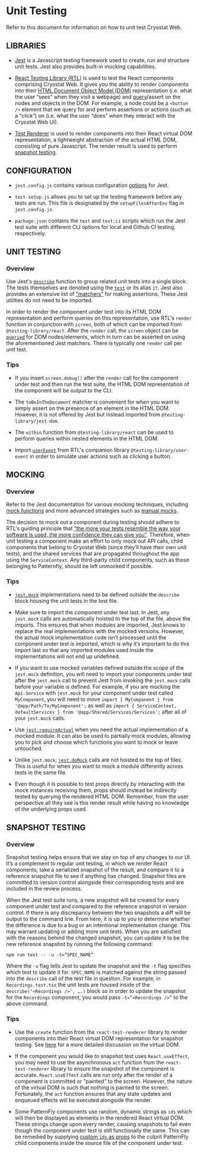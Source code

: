 # Unit Testing

Refer to this document for information on how to unit test Cryostat Web.

## LIBRARIES

* [Jest](https://jestjs.io/) is a Javascript testing framework used to create, run and structure unit tests. Jest also provides built-in mocking capabilities.

* [React Testing Library (RTL)](https://testing-library.com/docs/react-testing-library/intro/) is used to test the React components comprising Cryostat Web. It gives you the ability to render components into their [HTML Document Object Model (DOM)](https://developer.mozilla.org/en-US/docs/Web/API/Document_Object_Model/Introduction) representation (i.e. what the user “sees” when they visit a webpage) and [query](https://testing-library.com/docs/queries/about/)/assert on the nodes and objects in the DOM. For example, a node could be a `<button />` element that we query for and perform assertions or actions (such as a “click”) on (i.e. what the user “does” when they interact with the Cryostat Web UI).

* [Test Renderer](https://reactjs.org/docs/test-renderer.html) is used to render components into their React virtual DOM representation, a lightweight abstraction of the actual HTML DOM, consisting of pure Javascript. The render result is used to perform [snapshot testing](https://jestjs.io/docs/snapshot-testing). 

## CONFIGURATION

* `jest.config.js` contains various configuration [options](https://jestjs.io/docs/configuration) for Jest.

* `test-setup.js` allows you to set up the testing framework before any tests are run. This file is designated by the `setupFilesAfterEnv` flag in `jest.config.js`. 

* `package.json` contains the `test` and `test:ci` scripts which run the Jest test suite with different CLI options for local and Github CI testing, respectively.

## UNIT TESTING

### Overview

Use Jest's [`describe`](https://jestjs.io/docs/api#describename-fn) function to group related unit tests into a single block. The tests themselves are denoted using the [`test`](https://jestjs.io/docs/api#testname-fn-timeout) or its alias `it`. Jest also provides an extensive list of ["matchers"](https://jestjs.io/docs/expect) for making assertions. These Jest utilities do not need to be imported.

In order to render the component under test into its HTML DOM representation and perform queries on this representation, use RTL's `render` function in conjunction with `screen`, both of which can be imported from `@testing-library/react`. After the `render` call, the `screen` object can be [`queried`](https://testing-library.com/docs/queries/about) for DOM nodes/elements, which in turn can be asserted on using the aforementioned Jest matchers. There is typically one `render` call per unit test. 

### Tips

* If you insert `screen.debug()` after the `render` call for the component under test and then run the test suite, the HTML DOM representation of the component will be output to the CLI. 

* The `toBeInTheDocument` matcher is convenient for when you want to simply assert on the presence of an element in the HTML DOM. However, it is not offered by Jest but instead imported from `@testing-library/jest-dom`.

* The `within` function from `@testing-library/react` can be used to perform queries within nested elements in the HTML DOM.

* Import [`userEvent`](https://testing-library.com/docs/ecosystem-user-event) from RTL's companion library `@testing-library/user-event` in order to simulate user actions such as clicking a button. 

## MOCKING

### Overview

Refer to the Jest documentation for various mocking techniques, including [mock functions](https://jestjs.io/docs/mock-functions) and more advanced strategies such as [manual mocks](https://jestjs.io/docs/manual-mocks).

The decision to mock out a component during testing should adhere to RTL's guiding principle that [“the more your tests resemble the way your software is used, the more confidence they can give you”](https://testing-library.com/docs/guiding-principles/). Therefore, when unit testing a component make an effort to only mock out API calls, child components that belong to Cryostat Web (since they’ll have their own unit tests), and the shared services that are propagated throughout the app using the `ServiceContext`. Any third-party child components, such as those belonging to Patternfly, should be left unmocked if possible. 

### Tips

* [`jest.mock`](https://jestjs.io/docs/jest-object#jestmockmodulename-factory-options) implementations need to be defined outside the `describe` block housing the unit tests in the test file. 

* Make sure to import the component under test last. In Jest, any `jest.mock` calls are automatically hoisted to the top of the file, above the imports. This ensures that when modules are imported, Jest knows to replace the real implementations with the mocked versions. However, the actual mock implementation code isn’t processed until the component under test is imported, which is why it’s important to do this import last so that any imported modules used inside the implementations will not end up undefined.

* If you want to use mocked variables defined outside the scope of the `jest.mock` definition, you will need to import your components under test after the `jest.mock` call to prevent Jest from invoking the `jest.mock` calls before your variable is defined. For example, if you are mocking the `Api.Service` with `jest.mock` for your component under test called `MyComponent`, you will need to move `import { MyComponent } from '@app/Path/To/MyComponent';` as well as `import { ServiceContext, defaultServices } from '@app/Shared/Services/Services';` after all of your `jest.mock` calls.

* Use [`jest.requireActual`](https://jestjs.io/docs/jest-object#jestrequireactualmodulename) when you need the actual implementation of a mocked module. It can also be used to partially mock modules, allowing you to pick and choose which functions you want to mock or leave untouched. 

* Unlike `jest.mock`, [`jest.doMock`](https://jestjs.io/docs/jest-object#jestdomockmodulename-factory-options) calls are not hoisted to the top of files. This is useful for when you want to mock a module differently across tests in the same file. 

* Even though it is possible to test props directly by interacting with the mock instances receiving them, props should instead be indirectly tested by querying the rendered HTML DOM. Remember, from the user perspective all they see is this render result while having no knowledge of the underlying props used.

## SNAPSHOT TESTING

### Overview

Snapshot testing helps ensure that we stay on top of any changes to our UI. It’s a complement to regular unit testing, in which we render React components, take a serialized snapshot of the result, and compare it to a reference snapshot file to see if anything has changed. Snapshot files are committed to version control alongside their corresponding tests and are included in the review process.

When the Jest test suite runs, a new snapshot will be created for every component under test and compared to the reference snapshot in version control. If there is any discrepancy between the two snapshots a diff will be output to the command line. From here, it is up to you to determine whether the difference is due to a bug or an intentional implementation change. This may warrant updating or adding more unit tests. When you are satisfied with the reasons behind the changed snapshot, you can update it to be the new reference snapshot by running the following command:

```
npm run test -- -u -t=”SPEC_NAME” 
```

Where the `-u` flag tells Jest to update the snapshot and the `-t` flag specifies which test to update it for. `SPEC_NAME` is matched against the string passed into the `describe` call of the test file in question. For example, in `Recordings.test.tsx` the unit tests are housed inside of the `describe(‘<Recordings />’, ….)` block so in order to update the snapshot for the `Recordings` component, you would pass `-t=”<Recordings />”` to the above command. 

### Tips

* Use the `create` function from the `react-test-renderer` library to render components into their React virtual DOM representation for snapshot testing. See [here](https://javascript.plainenglish.io/react-the-virtual-dom-comprehensive-guide-acd19c5e327a) for a more detailed discussion on the virtual DOM. 

* If the component you would like to snapshot test uses `React.useEffect`, you may need to use the asynchronous `act` function from the `react-test-renderer` library to ensure the snapshot of the component is accurate. `React.useEffect` calls are run only after the render of a component is committed or "painted" to the screen. However, the nature of the virtual DOM is such that nothing is painted to the screen. Fortunately, the `act` function ensures that any state updates and enqueued effects will be executed alongside the render. 

* Some PatternFly components use random, dynamic strings as `ids` which will then be displayed as elements in the rendered React virtual DOM. These strings change upon every render, causing snapshots to fail even though the component under test is still functionally the same. This can be remedied by supplying [custom `ids` as props](https://github.com/patternfly/patternfly-react/issues/3518) to the culprit PatternFly child components inside the source file of the component under test. 
